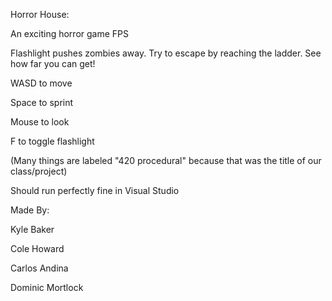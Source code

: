 Horror House:

An exciting horror game FPS

Flashlight pushes zombies away. Try to escape by reaching the ladder. See how far you can get!

WASD to move

Space to sprint

Mouse to look

F to toggle flashlight

(Many things are labeled "420 procedural" because that was the title of our class/project)

Should run perfectly fine in Visual Studio

Made By:

Kyle Baker

Cole Howard

Carlos Andina

Dominic Mortlock
